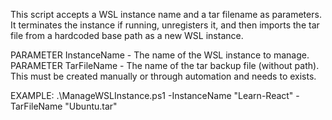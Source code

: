 This script accepts a WSL instance name and a tar filename as parameters. It terminates the instance if running, unregisters it, and then imports the tar file from a hardcoded base path as a new WSL instance.

PARAMETER InstanceName - The name of the WSL instance to manage.
PARAMETER TarFileName - The name of the tar backup file (without path). This must be created manually or through automation and needs to exists.

EXAMPLE:
.\ManageWSLInstance.ps1 -InstanceName "Learn-React" -TarFileName "Ubuntu.tar"
